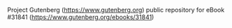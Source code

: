 Project Gutenberg (https://www.gutenberg.org) public repository for eBook #31841 (https://www.gutenberg.org/ebooks/31841)
